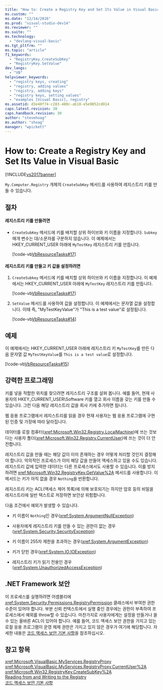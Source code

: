 ```yaml
---
title: "How to: Create a Registry Key and Set Its Value in Visual Basic | Microsoft Docs"
ms.custom: ""
ms.date: "12/14/2016"
ms.prod: "visual-studio-dev14"
ms.reviewer: ""
ms.suite: ""
ms.technology: 
  - "devlang-visual-basic"
ms.tgt_pltfrm: ""
ms.topic: "article"
f1_keywords: 
  - "RegistryKey.CreateSubKey"
  - "RegistryKey.SetValue"
dev_langs: 
  - "VB"
helpviewer_keywords: 
  - "registry keys, creating"
  - "registry, adding values"
  - "registry, adding keys"
  - "registry keys, setting values"
  - "examples [Visual Basic], registry"
ms.assetid: d3e40f74-c283-480c-ab18-e5e9052cd814
caps.latest.revision: 30
caps.handback.revision: 30
author: "stevehoag"
ms.author: "shoag"
manager: "wpickett"
---
```

# How to: Create a Registry Key and Set Its Value in Visual Basic
[!INCLUDE[vs2017banner](../../../../csharp/includes/vs2017banner.md)]

`My.Computer.Registry` 개체의 `CreateSubKey` 메서드를 사용하여 레지스트리 키를 만들 수 있습니다.  
  
## 절차  
  
#### 레지스트리 키를 만들려면  
  
-   `CreateSubKey` 메서드에 키를 배치할 상위 하이브와 키 이름을 지정합니다.   `Subkey`  매개 변수는 대\/소문자를 구분하지 않습니다.  이 예제에서는 HKEY\_CURRENT\_USER 아래에 `MyTestKey` 레지스트리 키를 만듭니다.  
  
     [!code-vb[VbResourceTasks#17](../../../../visual-basic/developing-apps/programming/computer-resources/codesnippet/VisualBasic/how-to-create-a-registry-key-and-set-its-value_1.vb)]  
  
#### 레지스트리 키를 만들고 키 값을 설정하려면  
  
1.  `CreateSubkey` 메서드에 키를 배치할 상위 하이브와 키 이름을 지정합니다.  이 예제에서는 HKEY\_CURRENT\_USER 아래에 `MyTestKey` 레지스트리 키를 만듭니다.  
  
     [!code-vb[VbResourceTasks#17](../../../../visual-basic/developing-apps/programming/computer-resources/codesnippet/VisualBasic/how-to-create-a-registry-key-and-set-its-value_1.vb)]  
  
2.  `SetValue` 메서드를 사용하여 값을 설정합니다.  이 예제에서는 문자열 값을 설정합니다. 이때   즉, "MyTestKeyValue"가 "This is a test value"로 설정됩니다.  
  
     [!code-vb[VbResourceTasks#14](../../../../visual-basic/developing-apps/programming/computer-resources/codesnippet/VisualBasic/how-to-create-a-registry-key-and-set-its-value_2.vb)]  
  
## 예제  
 이 예제에서는 HKEY\_CURRENT\_USER 아래에 레지스트리 키 `MyTestKey`를 만든 다음 문자열 값 `MyTestKeyValue`를 `This is a test value`로 설정합니다.  
  
 [!code-vb[VbResourceTasks#15](../../../../visual-basic/developing-apps/programming/computer-resources/codesnippet/VisualBasic/how-to-create-a-registry-key-and-set-its-value_3.vb)]  
  
## 강력한 프로그래밍  
 키를 넣을 적합한 위치를 찾으려면 레지스트리 구조를 살펴 봅니다.  예를 들어, 현재 사용자의 HKEY\_CURRENT\_USER\\Software 키를 열고 회사 이름을 갖는 키를 만들 수 있습니다.  그런 다음 해당 레지스트리 값을 회사 키에 추가하면 됩니다.  
  
 웹 응용 프로그램에서 레지스트리를 읽을 경우 현재 사용자는 웹 응용 프로그램에 구현된 인증 및 가장에 따라 달라집니다.  
  
 데이터를 로컬 컴퓨터\(<xref:Microsoft.Win32.Registry.LocalMachine>\)에 쓰는 것보다는 사용자 폴더\(<xref:Microsoft.Win32.Registry.CurrentUser>\)에 쓰는 것이 더 안전합니다.  
  
 레지스트리 값을 만들 때는 해당 값이 이미 존재하는 경우 어떻게 처리할 것인지 결정해야 합니다.  악의적인 프로세스가 이미 해당 값을 만들어 액세스하고 있을 수도 있습니다.  레지스트리 값에 입력한 데이터는 다른 프로세스에서도 사용할 수 있습니다.  이를 방지하려면 <xref:Microsoft.Win32.RegistryKey.GetValue%2A> 메서드를 사용합니다.  이 메서드는 키가 아직 없을 경우 `Nothing`을 반환합니다.  
  
 레지스트리 키는 ACL\(액세스 제어 목록\)에 의해 보호되기는 하지만 암호 등의 비밀을 레지스트리에 일반 텍스트로 저장하면 보안상 위험합니다.  
  
 다음 조건에서 예외가 발생할 수 있습니다.  
  
-   키 이름이 `Nothing`인 경우\(<xref:System.ArgumentNullException>\)  
  
-   사용자에게 레지스트리 키를 만들 수 있는 권한이 없는 경우\(<xref:System.Security.SecurityException>\)  
  
-   키 이름이 255자 제한을 초과하는 경우\(<xref:System.ArgumentException>\)  
  
-   키가 닫힌 경우\(<xref:System.IO.IOException>\)  
  
-   레지스트리 키가 읽기 전용인 경우\(<xref:System.UnauthorizedAccessException>\)  
  
## .NET Framework 보안  
 이 프로세스를 실행하려면 어셈블리에 <xref:System.Security.Permissions.RegistryPermission> 클래스에서 부여한 권한 수준이 있어야 합니다.  부분 신뢰 컨텍스트에서 실행 중인 경우에는 권한이 부족하여 프로세스에서 예외를 throw할 수 있습니다.  마찬가지로 사용자에게는 설정을 만들거나 쓸 수 있는 올바른 ACL이 있어야 합니다.  예를 들어, 코드 액세스 보안 권한을 가지고 있는 로컬 응용 프로그램이 운영 체제 권한은 가지고 있지 않은 경우가 여기에 해당합니다.  자세한 내용은 [코드 액세스 보안 기본 사항](../Topic/Code%20Access%20Security%20Basics.md)을 참조하십시오.  
  
## 참고 항목  
 <xref:Microsoft.VisualBasic.MyServices.RegistryProxy>   
 <xref:Microsoft.VisualBasic.MyServices.RegistryProxy.CurrentUser%2A>   
 <xref:Microsoft.Win32.RegistryKey.CreateSubKey%2A>   
 [Reading from and Writing to the Registry](../../../../visual-basic/developing-apps/programming/computer-resources/reading-from-and-writing-to-the-registry.md)   
 [코드 액세스 보안 기본 사항](../Topic/Code%20Access%20Security%20Basics.md)